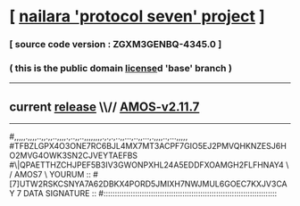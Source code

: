 
# [ [nailara 'protocol seven' project](http://nailara.network/) ]

### [ source code version : ZGXM3GENBQ-4345.0 ]

### ( this is the public domain [license](../license)d 'base' branch )
---
## current [release](https://github.com/nailara-technologies/protocol-7/releases) \\\\// [AMOS-v2.11.7](https://github.com/nailara-technologies/protocol-7/releases/tag/AMOS-v2.11.7)
---

#,,,,,.,,,,..,,.,,..,,,,.,..,,..,,,,,,,,.,.,.,..,,...,..,,...,.,,,,..,...,,,,,
#TFBZLGPX4O3ONE7RC6BJL4MX7MT3ACPF7GIO5EJ2PMVQHKNZESJ6HO2MVG4OWK3SN2CJVEYTAEFBS
#\\\|QPAETTHZCHJPEF5B3IV3GWONPXHL24A5EDDFXOAMGH2FLFHNAY4 \ / AMOS7 \ YOURUM ::
#\[7]UTW2RSKCSNYA7A62DBKX4PORD5JMIXH7NWJMUL6GOEC7KXJV3CAY 7  DATA SIGNATURE ::
#:::::::::::::::::::::::::::::::::::::::::::::::::::::::::::::::::::::::::::::
